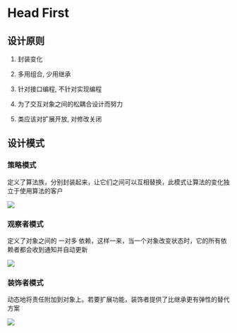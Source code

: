 # Head First

## 设计原则

1. 封装变化

2. 多用组合, 少用继承

3. 针对接口编程, 不针对实现编程

4. 为了交互对象之间的松耦合设计而努力

5. 类应该对扩展开放, 对修改关闭

## 设计模式

### 策略模式

定义了算法族，分别封装起来，让它们之间可以互相替换，此模式让算法的变化独立于使用算法的客户

![](https://xiao060.oss-cn-hangzhou.aliyuncs.com/md/202309262319624.png)

### 观察者模式

定义了对象之间的 一对多 依赖，这样一来，当一个对象改变状态时，它的所有依赖者都会收到通知并自动更新

![](https://xiao060.oss-cn-hangzhou.aliyuncs.com/md/202309272304012.png)

### 装饰者模式

动态地将责任附加到对象上。若要扩展功能，装饰者提供了比继承更有弹性的替代方案

![](https://xiao060.oss-cn-hangzhou.aliyuncs.com/md/202309272339826.png)
